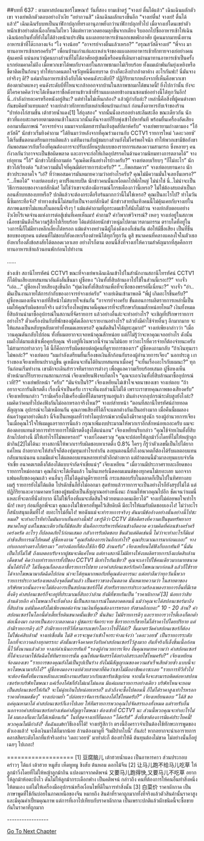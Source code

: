 ##บทที่ 637 : ตามหาสปอนเซอร์โฆษณา!
วันที่สอง
ยามเช้าตรู่
“จางเย่ ตื่นได้แล้ว” เฉินเฉินผลักตัวเขา
จางเย่พลิกตัวตอบอย่างงัวเงีย “อย่ากวนสิ”
เฉินเฉินผลักแรงขึ้นอีก “จางเย่ตื่น! จางเย่! ตื่นได้แล้ว!”
เฉินเฉินรับบทเป็นนาฬิกาปลุกที่ทรงอานุภาพยิ่งกว่านาฬิกาปลุกทั่วไป เมื่อจางเย่โดนเขย่าตัวหนักเข้าอย่างต่อเนื่องก็ทนไม่ไหว ได้แต่หาวหวอดยอมลุกขึ้นจากเตียง รีบออกไปซื้ออาหารเช้าให้เฉินเฉินน้อยกินทั้งที่ยังไม่ได้ล้างหน้าแปรงฟัน
แผงลอยอาหารเช้านอกเขตพักอาศัย
ผู้คนมากมายนั่งทานอาหารเช้าที่โต๊ะกลางแจ้ง
“ไง จางน้อย”
“อาจารย์จางตื่นแล้วเหรอ?”
“อรุณสวัสดิ์จางเย่”
“พี่จาง มาทานอาหารเช้าเหรอครับ?”
เพื่อนบ้านเก่าแก่และเหล่าเจ้าของแผงลอยอาหารเช้าทักทายจางเย่อย่างคนคุ้นเคยดี
แน่นอนว่าผู้คนบางส่วนที่ไม่ได้อาศัยอยู่เขตนี้หรือคนที่เดินทางผ่านมาทานอาหารเช้าเป็นครั้งแรกย่อมคาดไม่ถึง เมื่อพวกเขาได้พบกับจางเย่ในสภาพซกมกไม่เรียบร้อย ทั้งผมเผ้าพันกันยุ่งเหยิงหรือขี้ตาติดเป็นก้อนๆ ทำให้บางคนตกใจขวัญหนีฉี่แทบราด บ้างก็ตะลึงปากอ้าตาค้าง อะไรกันฟะ! นี่มันจางเย่จริงๆ ดิ!? แค่มากินอาหารเช้าถึงกับได้เจอคนดังระดับบี? ปฏิกิริยาแรกหลังจากที่เห็นคือพวกเขาต้องตาฝาดแหงๆ คนดังระดับบีที่ไหนจะกล้าออกจากบ้านในสภาพซกมกได้ขนาดนี้! ยิ่งไปกว่านั้น ยังจะมีใครคาดคิดว่าจะได้เห็นดาราชื่อดังทานข้าวเช้าที่ร้านแผงลอยข้างถนนซอมซ่ออย่างนี้ได้ทุกวันอีก! นี่..กำลังถ่ายละครหรือหนังอยู่สินะ? แต่ทำไมไม่เห็นกล้อง? แล้วผู้กำกับล่ะ? เหล่านี้คือสิ่งที่ผู้คนต่างพากันขบคิดหัวแทบแตก!
จางเย่กล่าวทักทายกับเหล่าเพื่อนบ้านเก่าแก่ ก่อนสั่งอาหารกับเจ้าของร้าน “ปาท่องโก๋สามชิ้น เต้าฮวยน้ำแดง[1] ใส่ถุงสอง” จากนั้นนั่งลงรออย่างสะลึมสะลือ
ขณะเดียวกัน นักข่าวที่แอบสะกดรอยตามตอนเช้าในละแวกนั้นเห็นจางเย่ก็รีบพุ่งเข้าไปหาทันที พร้อมยื่นเครื่องอัดเสียงออกมาสัมภาษณ์ “อาจารย์จาง ผมมาจากนิตยสารบันเทิงสุดสัปดาห์ครับ”
จางเย่พยายามถ่างตามอง “โอ้ สวัสดี”
นักข่าวเริ่มยิงคำถาม “ได้ยินมาว่าหลังจากที่คุณร่วมงานกับ CCTV1 รายการใหม่ ‘เดอะวอยซ์’ ได้เริ่มขั้นตอนเตรียมการผลิตแล้ว แต่ทีมงานกับผู้ชมบางส่วนยังไม่ใคร่พอใจนัก ทำให้พวกเขามีข้อกังขากันพอสมควรกับเรื่องที่คุณต้องการจะปรับเปลี่ยนรูปแบบของรายการแสดงความสามารถ ซึ่งหลายๆ คนกังวลกันว่าอาจจะเป็นข้อผิดพลาด และอาจจะก่อให้เกิดอุปสรรคในด้านความนิยมทางการตลาดได้”
จางเย่อุทาน “โอ้”
นักข่าวไล่ซักถามต่อ “คุณคิดเห็นอย่างไรบ้างครับ?”
จางเย่ตอบเรียบๆ “ก็ไม่อะไร”
นักข่าวไล่เรียงต่อ “แล้วความมั่นใจที่คุณมีต่อรายการล่ะครับ?”
“...ก็พอสมควร” จางเย่ตอบยานคาง
นักข่าวประหลาดใจ “เอ๋? ที่ว่าพอสมควรมันหมายความว่าอย่างไรครับ? คุณไม่มีความมั่นใจเลยงั้นเหรอ?”
“...ก็พอได้” จางเย่ตอบส่งๆ ตาปรือแทบปิด
นักข่าวคนนั้นเหงื่อตกไปพักใหญ่ ไม่น่าใช่ นี่..ไม่น่าจะเป็นวิธีการตอบของจางเย่สักนิด! ไม่ใช่ว่าเขาจะต้องมีอารมณ์โกรธเคืองกว่านี้เหรอ? ไม่ใช่ต้องสบถด่าเป็นกลอนสักบทสองบทหรือ? ปกติแล้วจะต้องกระตือรือร้นมากกว่านี้ไม่ใช่เหรอ? คุณเป็นอะไรไป? ทำไมวันนี้ซึมกระทือจัง? ท่าทางเช่นนี้ไม่สมกับเป็นจางเย่สักนิด! นักข่าวสายบันเทิงคนนี้ไม่คุ้นเคยกับจางเย่ในสภาพเฉยชาไม่แยแสในตอนนี้จริงๆ ! แม้แต่คำถามที่ถูกระดมเข้าใส่นับไม่ถ้วน จางเย่กลับตอบอย่างงัวเงียไร้เจตจำนงแห่งการต่อสู้เช่นที่เคยเห็นมา!
คำถาม?
คำวิพากษ์วิจารณ์?
เหอๆ
จางเย่อยู่ในสภาพเฉื่อยชามึนตึงไร้ความรู้สึกไปเรียบร้อย ได้แต่ปล่อยนักข่าวหนุ่มไปตามเวรตามกรรม ตราบใดที่อยู่ในวงการนี้ก็ไม่มีทางหลีกเลี่ยงได้หรอก แม้แต่จางหย่วนฉีผู้โด่งดังเองก็เช่นกัน ต่อให้มีชื่อเสียง เป็นที่ชื่นชอบของทุกคน แต่คนที่ไม่ชอบก็ยังคงหาเรื่องตำหนิได้ทุกวี่ทุกวัน ดูสิ ขนาดคนที่คลางแคลงใจในตัวเธอยังหาเรื่องตั้งข้อสงสัยได้ตลอดเวลาเลย อย่างไรก็ตาม ตอนนี้สิ่งที่จางเย่ให้ความสำคัญมากที่สุดคือการทานอาหารเช้าแล้วนอนพักก่อนไปทำงาน




……




ช่วงเช้า
สถานีโทรทัศน์ CCTV1
ขณะที่จางเย่พาเฉินเฉินเข้าไปในสำนักงานสถานีโทรทัศน์ CCTV1 ก็ได้ยินเสียงบทสนทนาอันดังลั่นขึ้นมา
ฝูซือหง “เงินทั้งยี่สิบล้านเอาไปใช้ในส่วนนี้เรอะ!?”
จางจั่ว “เอ่อ...”
ฝูซือหงโวยเสียงสูงขึ้นอีก “ทุ่มเงินทั้งยี่สิบล้านเพื่อที่จะซื้อของพรรค์นี้เนี่ยนะ?”
จางจั่ว “อ่า.. มันเป็นงานภายใต้การกำกับของอาจารย์จางเย่ครับ”
จางเย่เดินเข้ามาพอดี “พี่ฝู เกิดอะไรขึ้นครับ?”
ฝูซือหงมองเห็นจางเย่ที่สีหน้าไม่สบายใจเช่นกัน “อาจารย์จางครับ ขั้นตอนการผลิตรายการเหล่านี้เป็นผมให้คุณรับผิดชอบก็จริง แต่ว่าเรื่องใหญ่ขนาดนี้คุณควรที่จะปรึกษากับผมสักหน่อยไหม? เงินทั้งหมดยี่สิบล้านนำมาซื้ออุปกรณ์ในสถานที่จัดรายการ แล้วอย่างอื่นล่ะจะทำอย่างไร? จะเชิญที่ปรึกษารายการอย่างไร? ตั๋วเครื่องบินกับที่พักของผู้คัดเลือกจะรายงานอย่างไร? แล้วยังมีค่าใช้จ่ายอื่นๆ อีกมากมาย จะให้แสดงเป็นหลับหูหลับตาทำทั้งหมดเลยเหรอ? คุณตัดสินใจได้มุทะลุมาก!”
จางเย่เพียงกล่าวว่า “เมื่อวานคุณดันกลับไปก่อน ทั้งที่ผมอยากจะเจอหน้าคุณสักหน่อย แต่ก็ไม่รู้ว่าจะหาคุณเจออย่างไร ดังนั้นผมถึงได้มาแต่เช้าเพื่อคุยกับคุณ จริงอยู่ที่เงินพวกนี้จำนวนไม่น้อย ทว่าอะไรที่ควรจ่ายก็ต้องจ่ายนะครับ ไม่สามารถทำลวกๆ ได้ นี้ก็คือการรับผิดชอบต่อผู้คนที่ดูรายการของเรา”
ฝูซือหงถามกลับ “ถ้าเงินทุนเราไม่พอล่ะ?”
จางเย่ตอบ “ผมกำลังเตรียมยื่นเรื่องขอเงินสักก้อนกับรองผู้อำนวยการเจียง”
นอกประตู เงาร่างของเจียงเหยียนปรากฏขึ้น ดูเหมือนจะทันได้ยินบทสนทนาเมื่อครู่ “จะยื่นเรื่องอะไรกับผมนะ?” ทุกวันก่อนเริ่มทำงาน เขามักจะเดินสำรวจทีมรายการต่างๆ เพื่อดูแลความเรียบร้อยเสมอ
ฝูซือหงเห็นหัวหน้ามาก็รีบรายงานสถานการณ์
เจียงเหยียนฟังจบก็ตกใจ “คุณจะเอาเงินทั้งยี่สิบล้านมาซื้ออุปกรณ์เวที!?”
จางเย่พยักหน้า “ครับ”
“มันจำเป็นรึ?” เจียงเหยียนไม่เข้าใจเจตนาของเขา
จางเย่ตอบ “ถ้าอยากจะการันตีเรตติ้ง เรื่องนี้จำเป็นครับ เราจะหั่นงบส่วนนี้ไม่ได้ เพราะเราขายคุณภาพของเสียงครับ”
เจียงเหยียนกล่าว “เรามีเครื่องไม้เครื่องมือที่ได้มาตรฐานอยู่แล้ว มันต่างจากอุปกรณ์ระดับสูงยังไงล่ะ? ผมคิดว่าคนทั่วไปคงฟังกันไม่ออกหรอกจริงไหม?”
จางเย่ส่ายหน้า “ตอนที่สถานีโทรทัศน์ถ่ายทอด สัญญาณ อุปกรณ์จะไม่เหมือนกัน คุณภาพเสียงที่ได้ก็จะแตกต่างกันเป็นอย่างมาก เมื่อคืนนี้ผมลองค้นคว้าดูมาอย่างดีแล้ว นี่จึงเป็นเหตุผลที่ว่าทำไมอุปกรณ์พวกนั้นถึงมีราคาสูงนัก รองผู้อำนวยการเจียง ในเมื่อคุณไว้ใจให้ผมดูแลรายการนี้แล้ว กรุณาเพิ่มงบประมาณให้พวกเราอีกสักหน่อยเถอะครับ ผมจะต้องตอบแทนด้วยการทำรายการให้มีเรตติ้งสูงได้แน่นอน”
เจียงเหยียนรีบกล่าว “คุณใช้จ่ายเงินตั้งยี่สิบล้านไปอย่างนี้ มีให้เท่าไรก็ไม่พอหรอก!”
จางเย่โอดครวญ “คุณจะปล่อยให้ลูกม้าวิ่งโดยที่ไม่ให้หญ้าลูกม้ากิน[2]ไม่ได้นะ ทางสถานีให้พวกเรารับผิดชอบหาเรตติ้ง 0.8% ใครๆ ก็รู้ว่าตัวเลขนี้เป็นไปได้ยากแค่ไหน ถ้าอยากจะให้สำเร็จก็ต้องทุ่มทุนเท่าไรเท่ากัน ลงทุนตอนนี้ยังไงอนาคตก็ต้องได้รับผลตอบแทนกลับมาแน่นอน แถมมีแต่จะได้ผลตอบแทนหลายเท่าตัวอีกต่างหาก แต่ถ้าตอนนี้มัวมาลงทุนแบบจำกัดจำเขี่ย อนาคตเรตติ้งก็ต้องได้แบบจำกัดจำเขี่ยแน่ๆ”
เจียงเหยียน “ เมื่อวานมีประกาศรายละเอียดของรายการใหม่ออกมา คุณก็น่าจะได้เห็นแล้ว ในอินเทอร์เน็ตคอมเมนต์ของทุกคนไม่เยอะเลย นอกจากแฟนคลับของคุณแล้ว คนอื่นๆ ก็ไม่ได้ดูดำดูดีรายการนี้ กระแสตอบรับในตลาดก็เป็นไปในทิศทางลบ ผมรู้ รายการยังไม่ได้ผลิต โปรดักชั่นก็ยังไม่ออกมา สุดท้ายแล้วรายการจะเป็นอย่างไรก็ยังสรุปไม่ได้ แต่ปฏิกิริยาและความคาดหวังของผู้ชมนับเป็นสัญญาณอย่างหนึ่งนะ ถ้าผมให้พวกคุณไปอีก ชัดเจนว่าผมนี่แหละที่จะตกที่นั่งลำบาก นี่ไม่ใช่เรื่องที่ผมจะตัดสินใจด้วยตนเองคนเดียวได้”
จางเย่ไม่ค่อยพอใจเท่าไรนัก! เหอๆ ก่อนที่ลูกพี่จะมา คุณเองไม่ใช่เหรอที่พูดไว้เสียดิบดี มีอะไรให้ผมรับผิดชอบเองไง! ไม่ว่าอะไรก็สนับสนุนเต็มที่ไง! งบอะไรไม่อั้นไง! พอฉันแม่*จะทำรายการจริงๆ ดันมามีข้ออ้างอย่างนั้นอย่างนี้ไปซะหมด? จะทำอะไรทีทำไมมันยากเย็นอย่างนี้ฟะ!
เขารู้ดีว่า CCTV มีข้อดีตรงที่ความเป็นขุมทรัพยากรขนาดใหญ่ แต่ในขณะเดียวกันก็มีข้อเสีย นั่นคือการบริหารที่ค่อนข้างอืดอาด ความคิดที่ค่อนข้างคร่ำครึเคร่งครัด อะไรๆ ก็ปลอดภัยไว้ก่อนเสมอ กลัวการรับผิดชอบ ขืนมัวแต่คิดเช่นนี้ ไม่ว่าจะทำอะไรก็มีแต่ล่าช้าเสียการณ์ไปหมด!
ฝูซือหงถาม “คุณยังต้องการเงินอีกเท่าไร? คุณประมาณการมาก่อนเถอะ”
จางเย่บอกอย่างตรงไปตรงมา “อย่างน้อยก็ต้องใช้อีก 60 ล้านครับ”
เจียงเหยียนได้ฟังก็บอกทันที “นี่มันเป็นไปไม่ได้! ถึงผลตอบรับจากผู้ชมจะดีแค่ไหน แต่ทางสถานีไม่มีทางให้งบผลิตรายการถึงแปดสิบล้านเด็ดขาด! คิดว่างบทำรายการทั้งปีของ CCTV1 มีเท่าไรกันเชียว? คุณจะเอาไปใช้คนเดียวมากมายขนาดนั้นได้ยังไง? ไม่งั้นคุณก็ลองเอาชื่อรายการไปขาย เอาค่าสปอนเซอร์กับค่าโฆษณามาก่อนสิ แล้วก็ใช้รายได้จากโฆษณามาอัดฉีดไปก่อน น่าจะได้ทุนมากพอกับที่คุณต้องการนะ แต่อย่าลืมว่าทุกวันนี้พวกรายการประกวดร้องเพลงถึงจุดอิ่มตัวแล้ว เป็นคราวขาลงในตลาด นั่นหมายความว่า ในสายตาของบริษัทพวกนั้นอาจจะไม่ต้องการเป็นสปอนเซอร์ก็ได้ สำหรับรายการประกวดร้องเพลงรายการอื่นที่มีเรตติ้งดีๆ ค่าสปอนเซอร์ก็จะอยู่ที่ประมาณยี่สิบกว่าล้าน ยังมีที่ขายกันเป็น ‘ราคาผักกาด’[3] น้อยกว่าสิบล้านด้วยอีก ค่าโฆษณาก็จะยิ่งต่ำลง นี่เป็นสถานการณ์ในตลาดตอนนี้ แม้ว่าคุณจะได้สปอนเซอร์มาถึงยี่สิบล้าน แต่นั่นคงยังไม่เพียงพอต่อจำนวนเงินที่คุณต้องการหรอก ยังขาดอีกเยอะ”
10 - 20 ล้าน?
ค่าสปอนเซอร์ในโลกนี้ต่ำเตี้ยเรี่ยดินขนาดนั้นเชียว?
นั่นสินะ ไม่มีรายการดีๆ และรายการวาไรตี้เองก็ตกต่ำต่อเนื่องมา กลายเป็นสภาวะตลาดเฉา ผู้ชมกระจัดกระจาย ชื่อรายการก็ขายไม่ได้ราคาไปโดยปริยาย
แต่ถ้ามีรายการดีๆ ล่ะ? ถ้ามีรายการทีวีที่สามารถเขย่าโลกวาไรตี้ได้ล่ะ? งั้นมาตรวัดค่าสปอนเซอร์ก็ต้องไม่ใช่แค่สิบล้าน! จางเย่เชื่อมั่น ไม่สิ ควรจะพูดว่าเข้าใจกระจ่างแจ้งว่า ‘เดอะวอยซ์’ เป็นรายการระดับโลกที่จะกวาดล้างทุกตรรกะ ดังนั้นเขาจึงคาดหวังกับค่าสปอนเซอร์ไว้สูงมาก อันที่จริงก็เล็งชิ้นเนื้อก้อนนี้ไว้ตั้งนานแล้วด้วย
จางเย่ดำเนินการทันที “รองผู้อำนวยการเจียง งั้นคุณหมายความว่า ค่าสปอนเซอร์ที่ได้จะเอามาใช้อัดฉีดให้ทีมรายการนั้น คุณให้ผมจัดสรรได้อย่างอิสระเลยใช่ไหมครับ?”
เจียงเหยียนจ้องมองเขา “รายการของคุณยังไม่เป็นรูปเป็นร่าง ยังไม่มีสัญญาณของความสำเร็จเสียด้วยซ้ำ แบบนี้จะหาโฆษณามายังไง?”
ฝูซือหงมองจางเย่ด้วยสายตาที่คิดว่าเขาไม่มืออาชีพเอาซะเลย “รายการทีวีทั่วไป จะต้องจัดตั้งทีมงานหลักและพนักงานเสริมบวกกับแขกรับเชิญก่อน จากนั้นจึงจะสามารถติดต่อหาสปอนเซอร์หาบริษัทโฆษณา แค่เรื่องโค้ชก็ยังไม่แน่ไม่นอน มีแค่แผนรายการอย่างเดียว บริษัทไหนจะยอมเป็นสปอนเซอร์ให้กัน? จะไม่ฉุ่ยเกินไปหน่อยเหรอ? แล้วถึงจะซื้อไปตอนนี้ ก็ไม่ได้ราคาสูงเท่าไรหรอก ราคาต่ำหมดชัดๆ”
จางเย่ถามย้ำ “ปล่อยเราจัดการกันเองได้ใช่ไหมครับ?”
เจียงเหยียนตอบ “ได้สิ ขอแค่คุณหามาได้ ค่าสปอนเซอร์ก็เอาไปเลย ให้ทีมรายการพวกคุณไปจัดสรรเองทั้งหมด แต่รายรับอื่นนอกจากค่าสปอนเซอร์อย่างเช่นค่าสัญญาโฆษณา ต้องเข้าที่ CCTV1 นะ ส่วนนี้พวกคุณจะทำอะไรไม่ได้ ผมเองก็แตะไม่ได้เหมือนกัน”
ในที่สุดจางเย่ก็ยิ้มออก “ได้ครับ!”
สิ่งที่เขาต้องการมีแค่ประโยคนี้!
พวกคุณไม่มีกำลัง? งั้นฉันแม่*หาวิธีเองก็ได้!
จางเย่รู้สึกว่า ตรงนี้ถึงคราวจำเป็นต้องใช้ทักษะการพูดของตัวเองแล้ว! จะดึงเงินมาได้กี่มากน้อย ล้วนต้องมาดูที่ ‘ริมฝีปากใบนี้’ กันล่ะ!
หากอยากจะนำเอารายการคลาสสิคระดับโลกที่แท้จริงอย่าง ‘เดอะวอยซ์’ มาทำล่ะก็ ต้องทำให้ดี ต้นทุนต้องไม่ขาด ไม่อย่างนั้นก็อยู่เฉยๆ ไปเถอะ!




===================
[1] 豆腐脑儿 เต้าฮวยน้ำแดง เป็นอาหารคาว ส่วนประกอบคร่าวๆ ได้แก่ เต้าฮวย หมูสับ เห็ดหูหนู ขิงสับ ต้นหอม ดอกไม้จีน
[2] 让马儿跑不给马儿吃草 ให้ลูกม้าวิ่งโดยที่ไม่ให้หญ้าลูกม้ากิน แปลงมาจากคติพจน์ 又要马儿跑得快,又要马儿不吃草 อยากให้ลูกม้าห้อตะบึงไว ดันไม่ให้ลูกม้ากระเดือกฟาง เป็นคติพจน์ กล่าวถึง คนที่ต้องการให้คนอื่นทำสิ่งหนึ่งให้ตนเอง แต่ไม่ให้เครื่องมืออุปกรณ์หรือเงื่อนไขที่ดีในการทำสิ่งนั้น
[3] 白菜价 ราคาผักกาด เป็นภาษาพูดที่ใช้กันบ่อยในภาคเหนือของจีน หมายถึง สินค้าที่ราคาถูกมากทั้งที่จริงแล้วตัวสินค้านั้นราคาสูงและมีคุณค่าเปี่ยมคุณภาพ แต่การที่เอาไปเทียบกับราคาผักกาด เป็นเพราะปกติแล้วผักชนิดนี้จะซื้อขายกันในราคาที่ถูกมาก


*-*-*-*-*-*-*-*-*-*-*-*-*-*-*-*-*-*






[Go To Next Chapter]( ./38.md)